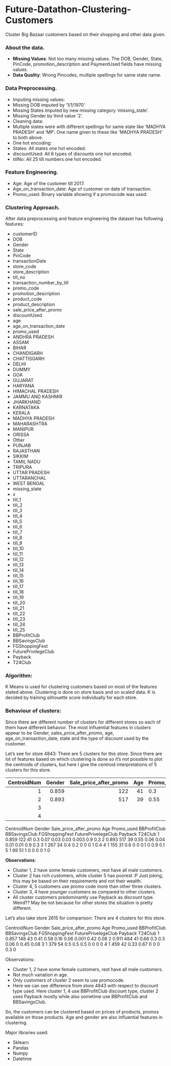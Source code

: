 # Future-Datathon-Clustering-Customers
Cluster Big Bazaar customers based on their shopping and other data given.

### About the data.
* **Missing Values**: Not too many missing values. The DOB, Gender, State, PinCode, promotion_description and PaymentUsed fields have missing values.
* **Data Quality**: Wrong Pincodes, multiple spellings for same state name. 

### Data Preprocessing.
* Imputing missing values: 
 * Missing DOB imputed by ‘1/1/1970’.
 * Missing States imputed by new missing category ‘missing_state’.
 * Missing Gender by third value ‘2’.
* Cleaning data:
 * Multiple states were with different spellings for same state like ‘MADHYA PRADESH’ and ‘MP’. One name given to these like ‘MADHYA PRADESH’ to both above.
* One hot encoding:
 * States: All states one hot encoded.
 * discountUsed: All 6 types of discounts one hot encoded.
 * tillNo: All 25 till numbers one hot encoded.

### Feature Engineering.
* Age: Age of the customer till 2017.
* Age_on_transaction_date: Age of customer on date of transaction.
* Promo_used: Binary variable showing if a promocode was used.

### Clustering Approach.
After data preprocessing and feature engineering the dataset has following features:
* customerID
* DOB
* Gender
* State
* PinCode
* transactionDate
* store_code
* store_description
* till_no
* transaction_number_by_till
* promo_code
* promotion_description
* product_code
* product_description
* sale_price_after_promo
* discountUsed
* age
* age_on_transaction_date
* promo_used
* ANDHRA PRADESH
* ASSAM
* BIHAR
* CHANDIGARH
* CHATTISGARH
* DELHI
* DUMMY
* GOA
* GUJARAT
* HARYANA
* HIMACHAL PRADESH
* JAMMU AND KASHMIR
* JHARKHAND
* KARNATAKA
* KERALA
* MADHYA PRADESH
* MAHARASHTRA
* MANIPUR
* ORISSA
* Other
* PUNJAB
* RAJASTHAN
* SIKKIM
* TAMIL NADU
* TRIPURA
* UTTAR PRADESH
* UTTARANCHAL
* WEST BENGAL
* missing_state
* x
* till_1
* till_2
* till_3
* till_4
* till_5
* till_6
* till_7
* till_8
* till_9
* till_10
* till_11
* till_12
* till_13
* till_14
* till_15
* till_16
* till_17
* till_18
* till_19
* till_20
* till_21
* till_22
* till_23
* till_24
* till_25
* BBProfitClub
* BBSavingsClub
* FGShoppingFest
* FuturePrivilegeClub
* Payback
* T24Club

### Algorithm:
K Means is used for clustering customers based on most of the features stated above. Clustering is done on store basis and on scaled data. K is decided by training silhouette score individually for each store.

### Behaviour of clusters:
Since there are different number of clusters for different stores so each of them have different behavior.
The most influential features in clusters appear to be Gender, sales_price_after_promo, age, age_on_transaction_date, state and the type of discount used by the customer.

Let’s see for store 4843:
There are 5 clusters for this store. Since there are lot of features based on which clustering is done so it’s not possible to plot the centroids of clusters, but here I give the centroid interpretations of 5 clusters for this store.

|CentroidNum|Gender|Sale_price_after_promo|Age|Promo_used|BBProfitClub|BBSavingsClub|FGShoppingFest|FuturePrivelegeClub|Payback|T24Club|
|--:|--:|--:|--:|---|---|---|---|---|---|---|
| 1  | 0.859  | 122  |41   |0.3   |0.07   |0.03   |0.03   |0.003   |0.9   |0.3   |
| 2 |  0.893 |517   |39   |0.55   |0.06   |0.04   |0.01   |0.01   |0.9   |0.3   |
|  3 |   |   |   |   |   |   |   |   |   |   |
|  4 |   |   |   |   |   |   |   |   |   |   |
CentroidNum	Gender	Sale_price_after_promo	Age	Promo_used	BBProfitClub	BBSavingsClub	FGShoppingFest	FuturePrivelegeClub	Payback	T24Club
1	0.859	122	41	0.3	0.07	0.03	0.03	0.003	0.9	0.3
2	0.893	517	39	0.55	0.06	0.04	0.01	0.01	0.9	0.3
3	1	267	34	0.4	0.2	0	0	0	1	0.4
4	1	155	31	0.6	0	0	0.1	0	0.9	0.1
5	1	99	51	1	0	0	0	0	1	0

**Observations**:
* Cluster 1, 2 have some female customers, rest have all male customers.
* Cluster 2 has rich customers, while cluster 5 has poorest :P Just joking, this may be based on their requirements and not their wealth.
* Cluster 4, 5 customers use promo code more than other three clusters.
* Cluster 3, 4 have younger customers as compared to other clusters.
* All cluster customers predominantly use Payback as discount type. Weird?? May be not because for other stores the situation is pretty different.

Let’s also take store 2615 for comparison:
There are 4 clusters for this store.

CentroidNum	Gender	Sale_price_after_promo	Age	Promo_used	BBProfitClub	BBSavingsClub	FGShoppingFest	FuturePrivelegeClub	Payback	T24Club
1	0.857	148	43	0.41	0.58	0.16	0.06	0.001	0.42	0.08
2	0.911	484	41	0.66	0.3	0.3	0.06	0	0.45	0.08
3	1	379	54	0.5	0.5	0.5	0	0	0	0
4	1	459	42	0.33	0.67	0	0	0	0.3	0

Observations:
* Cluster 1, 2 have some female customers, rest have all male customers.
* Not much variation in age.
* Only customers of cluster 2 seem to use promocode.
* Here we can see difference from store 4843 with respect to discount type used. Here cluster 1, 4 use BBProfitClub discount type, cluster 2 uses Payback mostly while also sometime use BBProfitClub and BBSavingsClub. 


So, the customers can be clustered based on prices of products, promos available on those products. Age and gender are also influential features in clustering.

Major libraries used:
* Sklearn
* Pandas
* Numpy
* Datetime

